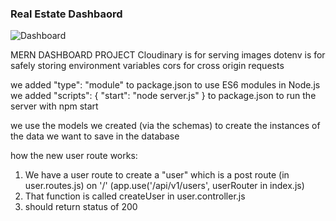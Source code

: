 ### Real Estate Dashbaord 

![Dashboard](https://i.imgur.com/MqWDJXl.png)

MERN DASHBOARD PROJECT
Cloudinary is for serving images
dotenv is for safely storing environment variables
cors for cross origin requests

we added "type": "module" to package.json to use ES6 modules in Node.js
we added "scripts": { "start": "node server.js" } to package.json to run the server with npm start

we use the models we created (via the schemas) to create the instances of the data we want to save in the database

how the new user route works: 
1. We have a user route to create a "user" which is a post route (in user.routes.js) on '/' (app.use('/api/v1/users', userRouter in index.js)
2. That function is called createUser in user.controller.js
3. should return status of 200
